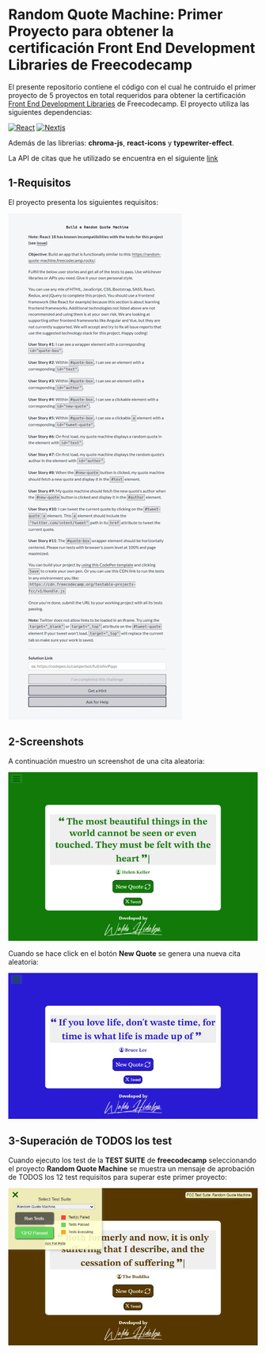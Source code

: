 # Random Quote Machine: Primer Proyecto para obtener la certificación Front End Development Libraries de Freecodecamp

El presente repositorio contiene el código con el cual he contruido el primer proyecto de 5 proyectos en total requeridos para obtener la certificación [Front End Development Libraries](https://www.freecodecamp.org/learn/front-end-development-libraries) de Freecodecamp. El proyecto utiliza las siguientes dependencias:

[![React](https://badgen.net/badge/React/Version%2017/000000?icon=https://simpleicons.vercel.app/react/36dff8)](https://react.dev/) [![Nextjs](https://badgen.net/badge/Nextjs/Version%2012/000000?icon=https://simpleicons.vercel.app/nextdotjs/fff)](https://nextjs.org/)

Además de las librerias: **chroma-js**, **react-icons** y **typewriter-effect**.

La API de citas que he utilizado se encuentra en el siguiente [link](https://github.com/lukePeavey/quotable?tab=readme-ov-file)

## 1-Requisitos

El proyecto presenta los siguientes requisitos:

![Requisitos del Proyecto](./screenshots/requisitos.webp)

## 2-Screenshots

A continuación muestro un screenshot de una cita aleatoria:

![Cita ejemplo](./screenshots/cita.webp)

Cuando se hace click en el botón **New Quote** se genera una nueva cita aleatoria:

![Cita ejemplo dos](./screenshots/cita2.webp)

## 3-Superación de **TODOS** los test

Cuando ejecuto los test de la **TEST SUITE** de **freecodecamp** seleccionando el proyecto **Random Quote Machine** se muestra un mensaje de aprobación de TODOS los 12 test requisitos para superar este primer proyecto:

![Aprobación de TODOS los test](./screenshots/aprobacion_todos_test.webp)

